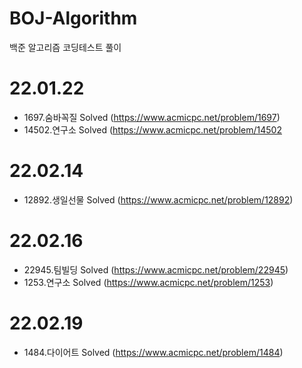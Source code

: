 # BOJ-Algorithm
백준 알고리즘 코딩테스트 풀이

# 22.01.22
- 1697.숨바꼭질 Solved (https://www.acmicpc.net/problem/1697)
- 14502.연구소 Solved (https://www.acmicpc.net/problem/14502

# 22.02.14
- 12892.생일선물 Solved (https://www.acmicpc.net/problem/12892)

# 22.02.16
- 22945.팀빌딩 Solved (https://www.acmicpc.net/problem/22945)
- 1253.연구소 Solved (https://www.acmicpc.net/problem/1253)

# 22.02.19
- 1484.다이어트 Solved (https://www.acmicpc.net/problem/1484)
